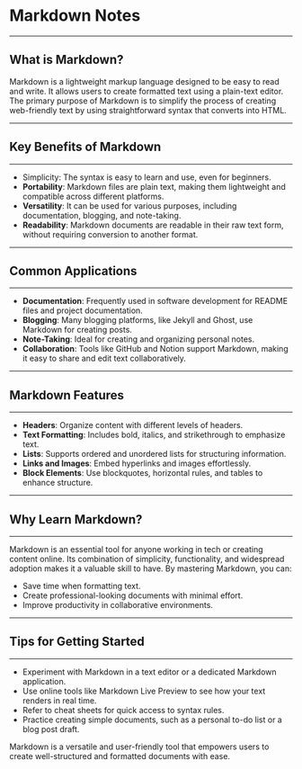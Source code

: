 # Markdown Notes
---

## What is Markdown?
Markdown is a lightweight markup language designed to be easy to read and write. It allows users to create formatted text using a plain-text editor. The primary purpose of Markdown is to simplify the process of creating web-friendly text by using straightforward syntax that converts into HTML.  

---

## Key Benefits of Markdown
---

- Simplicity: The syntax is easy to learn and use, even for beginners.
- **Portability**: Markdown files are plain text, making them lightweight and compatible across different platforms.
- **Versatility**: It can be used for various purposes, including documentation, blogging, and note-taking.
- **Readability**: Markdown documents are readable in their raw text form, without requiring conversion to another format.

---

## Common Applications

---

- **Documentation**: Frequently used in software development for README files and project documentation.
- **Blogging**: Many blogging platforms, like Jekyll and Ghost, use Markdown for creating posts.
- **Note-Taking**: Ideal for creating and organizing personal notes.
- **Collaboration**: Tools like GitHub and Notion support Markdown, making it easy to share and edit text collaboratively.

---

## Markdown Features

---

- **Headers**: Organize content with different levels of headers.
- **Text Formatting**: Includes bold, italics, and strikethrough to emphasize text.
- **Lists**: Supports ordered and unordered lists for structuring information.
- **Links and Images**: Embed hyperlinks and images effortlessly.
- **Block Elements**: Use blockquotes, horizontal rules, and tables to enhance structure.

---

## Why Learn Markdown?

---

Markdown is an essential tool for anyone working in tech or creating content online. Its combination of simplicity, functionality, and widespread adoption makes it a valuable skill to have. By mastering Markdown, you can:
- Save time when formatting text.
- Create professional-looking documents with minimal effort.
- Improve productivity in collaborative environments.

---

## Tips for Getting Started

---

- Experiment with Markdown in a text editor or a dedicated Markdown application.
- Use online tools like Markdown Live Preview to see how your text renders in real time.
- Refer to cheat sheets for quick access to syntax rules.
- Practice creating simple documents, such as a personal to-do list or a blog post draft.

Markdown is a versatile and user-friendly tool that empowers users to create well-structured and formatted documents with ease.
